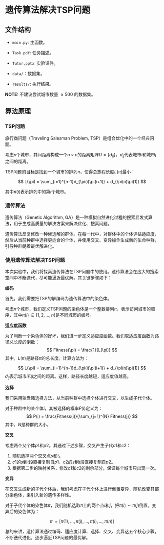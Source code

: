 # 遗传算法解决TSP问题

## 文件结构

* `main.py`: 主函数。

* `Task.pdf`: 任务描述。

* `Tutor.pptx`: 实验课件。

* `data/`：数据集。

* `results/`: 执行结果。

**NOTE:** 不建议尝试城市数量 $\ge 500$ 的数据集。

## 算法原理

### TSP问题

旅行商问题（Traveling Salesman Problem, TSP）是组合优化中的一个经典问题。

考虑$n$个城市，其间距离构成一个$n \times n$的距离矩阵$D = \{d_{ij}\}$，$d_{ij}$代表城市$i$和城市$j$之间的距离。

TSP问题的目标是找到一个城市的排列$\pi$，使得总旅程长度$L(\pi)$最小：

$$
L(\pi) = \sum_{i=1}^{n-1}d_{\pi(i)\pi(i+1)} + d_{\pi(n)\pi(1)}
$$

其中$\pi(i)$表示排列中的第$i$个城市。

### 遗传算法

遗传算法（Genetic Algorithm, GA）是一种模拟自然进化过程的搜索启发式算法，用于生成高质量的解决方案来解决优化、搜索问题。

遗传算法反复修改一种候选解的群体。在每一代中，对群体中的个体评估适应度，然后从当前种群中选择更适合的个体，并使用交叉、变异操作生成新的生命种群，引导种群朝着最优解进化。

### 使用遗传算法解决TSP问题

本次实验中，我们将探索遗传算法在TSP问题中的使用。遗传算法会在庞大的搜索空间中不断迭代，尽可能逼近最优解。其关键步骤如下：

**编码**

首先，我们需要把TSP的解编码为遗传算法中的染色体。

考虑$n$个城市，我们定义TSP问题的染色体是一个整数排列$\pi$，表示访问城市的顺序，其中$\pi(i) \in \{1, 2, ..., n\}$是不同城市的编号。

**适应度函数**

为了判断一个染色体的好坏，我们进一步定义适应度函数。我们取适应度函数为路径总长度的倒数：
$$
Fitness(\pi) = \frac{1}{L(\pi)}
$$
其中，$L(\pi)$是路径$\pi$的总长度。计算方法为：

$$
L(\pi) = \sum_{i=1}^{n-1}d_{\pi(i)\pi(i+1)} + d_{\pi(n)\pi(1)}
$$
$d_{ij}$表示城市$i$和$j$之间的距离。这样，路径长度越短，适应度值越高。

**选择**

我们采用轮盘赌选择方法，从当前种群中选择个体进行交叉，以生成子代个体。

对于种群中的某个体$i$，其被选择的概率$P(i)$​定义为：
$$
P(i) = \frac{Fitness(i)}{\sum_{j=1}^{N} Fitness(j)}
$$
其中，$N$是种群的大小。

**交叉**

考虑两个父个体$p1$和$p2$。其通过下述步骤，交叉产生子代$c1$和$c2$：

1. 随机选择两个交叉点$s$和$t$。
2. $c1$的$s$到$t$段直接复制自$p1$，$c2$的$s$到$t$段直接复制自$p2$。
3. 根据第二步的映射关系，修改$c1$和$c2$的剩余部分，保证每个城市只出现一次。

**变异**

在交叉生成新的子代个体后，我们考虑在子代个体上进行倒置变异，随机改变其部分染色体，来引入新的遗传多样性。

对于子代个体的染色体$\pi$，我们随机选取$\pi$上的两个点$i$和$j$，把$\pi(i)\sim \pi(j)$倒置。变异后的染色体为：

$$
\pi' = [\pi(1), ..., \pi(j), ..., \pi(i), ..., \pi(n)]
$$

总的来讲，遗传算法通过编码、适应度计算、选择、交叉、变异这五个核心步骤，不断迭代进化，逐步逼近TSP问题的最优解。





